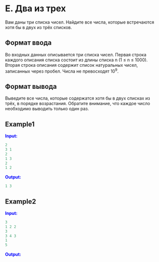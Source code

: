 # E. Два из трех

Вам даны три списка чисел. Найдите все числа, которые встречаются хотя бы в двух из трёх списков. 

## Формат ввода

Во входных данных описывается три списка чисел. Первая строка каждого описания списка состоит из длины списка n (1 &le; n &le; 1000). Вторая строка описания содержит список натуральных чисел, записанных через пробел. Числа не превосходят 10<sup>9</sup>.

## Формат вывода

Выведите все числа, которые содержатся хотя бы в двух списках из трёх, в порядке возрастания. Обратите внимание, что каждое число необходимо выводить только один раз. 

## Example1
<font color="blue">**Input:**</font>
```c++
2
3 1
2
1 3
2
1 2
```
<font color="blue">**Output:**</font>
```c++
1 3
``` 

## Example2
<font color="blue">**Input:**</font>
```c++
3
1 2 2
3
3 4 3
1
5
```
<font color="blue">**Output:**</font>
```c++

``` 